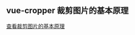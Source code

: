 
## vue-cropper 裁剪图片的基本原理
<p><a href="http://www.cnblogs.com/tugenhua0707/p/8859291.html" target="_blank">查看裁剪图片的基本原理</a></p>